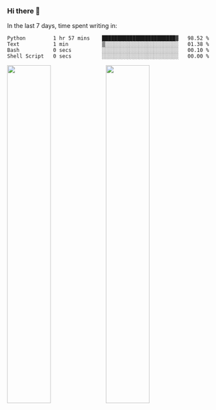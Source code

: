 ### Hi there 👋

In the last 7 days, time spent writing in:

<!--START_SECTION:waka-->

```text
Python         1 hr 57 mins    ████████████████████████▓   98.52 %
Text           1 min           ▒░░░░░░░░░░░░░░░░░░░░░░░░   01.38 %
Bash           0 secs          ░░░░░░░░░░░░░░░░░░░░░░░░░   00.10 %
Shell Script   0 secs          ░░░░░░░░░░░░░░░░░░░░░░░░░   00.00 %
```

<!--END_SECTION:waka-->

<img src="https://wakatime.com/share/@jimtje/5d0c92de-08f8-4a72-8f2f-6a9693d1e318.svg" width=45% height=45%> <img src="https://wakatime.com/share/@jimtje/501498ae-bda5-4da7-a89d-b40bcdd5556d.svg" width=45% height=45%>
